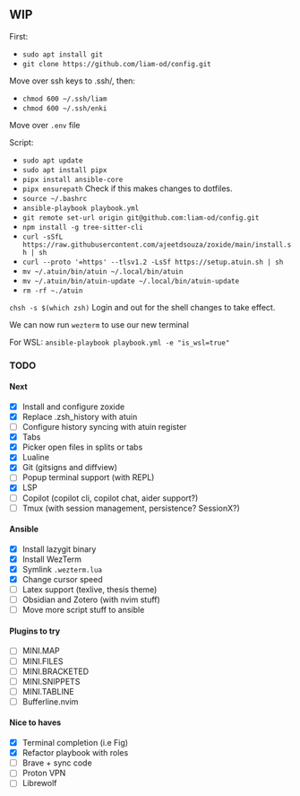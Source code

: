## WIP

First:
- `sudo apt install git`
- `git clone https://github.com/liam-od/config.git`

Move over ssh keys to .ssh/, then:
- `chmod 600 ~/.ssh/liam`
- `chmod 600 ~/.ssh/enki`

Move over `.env` file

Script:
- `sudo apt update`
- `sudo apt install pipx`
- `pipx install ansible-core`
- `pipx ensurepath` Check if this makes changes to dotfiles.
- `source ~/.bashrc`
- `ansible-playbook playbook.yml`
- `git remote set-url origin git@github.com:liam-od/config.git`
- `npm install -g tree-sitter-cli`
- `curl -sSfL https://raw.githubusercontent.com/ajeetdsouza/zoxide/main/install.sh | sh`
- `curl --proto '=https' --tlsv1.2 -LsSf https://setup.atuin.sh | sh`
- `mv ~/.atuin/bin/atuin ~/.local/bin/atuin`
- `mv ~/.atuin/bin/atuin-update ~/.local/bin/atuin-update`
- `rm -rf ~./atuin`

`chsh -s $(which zsh)`
Login and out for the shell changes to take effect.

We can now run `wezterm` to use our new terminal

For WSL: `ansible-playbook playbook.yml -e "is_wsl=true"`

### TODO

#### Next
- [X] Install and configure zoxide
- [X] Replace .zsh_history with atuin
- [ ] Configure history syncing with atuin register
- [X] Tabs
- [X] Picker open files in splits or tabs
- [X] Lualine
- [X] Git (gitsigns and diffview)
- [ ] Popup terminal support (with REPL)
- [X] LSP
- [ ] Copilot (copilot cli, copilot chat, aider support?)
- [ ] Tmux (with session management, persistence? SessionX?)

#### Ansible
- [X] Install lazygit binary
- [X] Install WezTerm
- [X] Symlink `.wezterm.lua`
- [X] Change cursor speed
- [ ] Latex support (texlive, thesis theme)
- [ ] Obsidian and Zotero (with nvim stuff)
- [ ] Move more script stuff to ansible

#### Plugins to try
- [ ] MINI.MAP
- [ ] MINI.FILES
- [ ] MINI.BRACKETED
- [ ] MINI.SNIPPETS
- [ ] MINI.TABLINE
- [ ] Bufferline.nvim

#### Nice to haves
- [X] Terminal completion (i.e Fig)
- [X] Refactor playbook with roles
- [ ] Brave + sync code
- [ ] Proton VPN
- [ ] Librewolf
